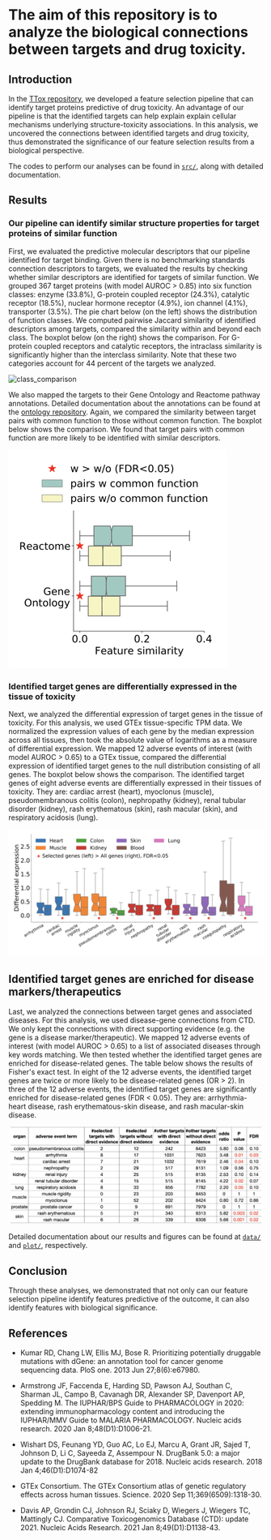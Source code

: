 # The aim of this repository is to analyze the biological connections between targets and drug toxicity. 

## Introduction 

In the [TTox repository](https://github.com/yhao-compbio/TTox), we developed a feature selection pipeline that can identify target proteins predictive of drug toxicity. An advantage of our pipeline is that the identified targets can help explain explain cellular mechanisms underlying structure-toxicity associations. In this analysis, we uncovered the connections between identified targets and drug toxicity, thus demonstrated the significance of our feature selection results from a biological perspective. 

The codes to perform our analyses can be found in [`src/`](src/), along with detailed documentation.

## Results 

### Our pipeline can identify similar structure properties for target proteins of similar function

First, we evaluated the predictive molecular descriptors that our pipeline identified for target binding. Given there is no benchmarking standards connection descriptors to targets, we evaluated the results by checking whether similar descriptors are identified for targets of similar function. We grouped 367 target proteins (with model AUROC > 0.85) into six function classes: enzyme (33.8%), G-protein coupled receptor (24.3%), catalytic receptor (18.5%), nuclear hormone receptor (4.9%), ion channel (4.1%), transporter (3.5%). The pie chart below (on the left) shows the distribution of function classes. We computed pairwise Jaccard similarity of identified descriptors among targets, compared the similarity within and beyond each class. The boxplot below (on the right) shows the comparison. For G-protein coupled receptors and catalytic receptors, the intraclass similarity is significantly higher than the interclass similarity. Note that these two categories account for 44 percent of the targets we analyzed. 

![class_comparison](https://github.com/yhao-compbio/TTox/blob/master/plot/compound_target_0.25_binary_feature_select_implementation/descriptor_all_compare/class_comparison_descriptor_all.png)

We also mapped the targets to their Gene Ontology and Reactome pathway annotations. Detailed documentation about the annotations can be found at the [ontology repository](https://github.com/yhao-compbio/ontology). Again, we compared the similarity between target pairs with common function to those without common function. The boxplot below shows the comparison. We found that target pairs with common function are more likely to be identified with similar descriptors.  

![function_similarity_group](plot/target_similarity/descriptor_all_select_features_mc_0.85_function_similarity_group_boxplot.png)

### Identified target genes are differentially expressed in the tissue of toxicity 

Next, we analyzed the differential expression of target genes in the tissue of toxicity. For this analysis, we used GTEx tissue-specific TPM data. We normalized the expression values of each gene by the median expression across all tissues, then took the absolute value of logarithms as a measure of differential expression. We mapped 12 adverse events of interest (with model AUROC > 0.65) to a GTEx tissue, compared the differential expression of identified target genes to the null distribution consisting of all genes. The boxplot below shows the comparison. The identified target genes of eight adverse events are differentially expressed in their tissues of toxicity. They are: cardiac arrest (heart), myoclonus (muscle), pseudomembranous colitis (colon), nephropathy (kidney), renal tubular disorder (kidney), rash erythematous (skin), rash macular (skin), and respiratory acidosis (lung). 

![select_targets_de_compare](plot/target_expression/descriptor_all_all_adverse_event_select_targets_de_compare.png)

## Identified target genes are enriched for disease markers/therapeutics

Last, we analyzed the connections between target genes and associated diseases. For this analysis, we used disease-gene connections from CTD. We only kept the connections with direct supporting evidence (e.g. the gene is a disease marker/therapeutic). We mapped 12 adverse events of interest (with model AUROC > 0.65) to a list of associated diseases through key words matching. We then tested whether the identified target genes are enriched for disease-related genes. The table below shows the results of Fisher's exact test. In eight of the 12 adverse events, the identified target genes are twice or more likely to be disease-related genes (OR > 2). In three of the 12 adverse events, the identified target genes are significantly enriched for disease-related genes (FDR < 0.05). They are: arrhythmia-heart disease, rash erythematous-skin disease, and rash macular-skin disease. 

![select_targets_disease](data/target_disease/descriptor_all_all_adverse_event_select_features_symbol_connection_enrich.png)

Detailed documentation about our results and figures can be found at [`data/`](data/) and [`plot/`](plot/), respectively.

## Conclusion
Through these analyses, we demonstrated that not only can our feature selection pipeline identify features predictive of the outcome, it can also identify features with biological significance. 

## References

+ Kumar RD, Chang LW, Ellis MJ, Bose R. Prioritizing potentially druggable mutations with dGene: an annotation tool for cancer genome sequencing data. PloS one. 2013 Jun 27;8(6):e67980.

+ Armstrong JF, Faccenda E, Harding SD, Pawson AJ, Southan C, Sharman JL, Campo B, Cavanagh DR, Alexander SP, Davenport AP, Spedding M. The IUPHAR/BPS Guide to PHARMACOLOGY in 2020: extending immunopharmacology content and introducing the IUPHAR/MMV Guide to MALARIA PHARMACOLOGY. Nucleic acids research. 2020 Jan 8;48(D1):D1006-21.

+ Wishart DS, Feunang YD, Guo AC, Lo EJ, Marcu A, Grant JR, Sajed T, Johnson D, Li C, Sayeeda Z, Assempour N. DrugBank 5.0: a major update to the DrugBank database for 2018. Nucleic acids research. 2018 Jan 4;46(D1):D1074-82

+ GTEx Consortium. The GTEx Consortium atlas of genetic regulatory effects across human tissues. Science. 2020 Sep 11;369(6509):1318-30.

+ Davis AP, Grondin CJ, Johnson RJ, Sciaky D, Wiegers J, Wiegers TC, Mattingly CJ. Comparative Toxicogenomics Database (CTD): update 2021. Nucleic Acids Research. 2021 Jan 8;49(D1):D1138-43.
